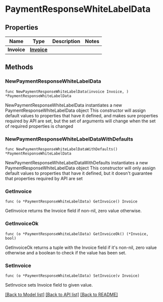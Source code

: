 # PaymentResponseWhiteLabelData

## Properties

Name | Type | Description | Notes
------------ | ------------- | ------------- | -------------
**Invoice** | [**Invoice**](Invoice.md) |  | 

## Methods

### NewPaymentResponseWhiteLabelData

`func NewPaymentResponseWhiteLabelData(invoice Invoice, ) *PaymentResponseWhiteLabelData`

NewPaymentResponseWhiteLabelData instantiates a new PaymentResponseWhiteLabelData object
This constructor will assign default values to properties that have it defined,
and makes sure properties required by API are set, but the set of arguments
will change when the set of required properties is changed

### NewPaymentResponseWhiteLabelDataWithDefaults

`func NewPaymentResponseWhiteLabelDataWithDefaults() *PaymentResponseWhiteLabelData`

NewPaymentResponseWhiteLabelDataWithDefaults instantiates a new PaymentResponseWhiteLabelData object
This constructor will only assign default values to properties that have it defined,
but it doesn't guarantee that properties required by API are set

### GetInvoice

`func (o *PaymentResponseWhiteLabelData) GetInvoice() Invoice`

GetInvoice returns the Invoice field if non-nil, zero value otherwise.

### GetInvoiceOk

`func (o *PaymentResponseWhiteLabelData) GetInvoiceOk() (*Invoice, bool)`

GetInvoiceOk returns a tuple with the Invoice field if it's non-nil, zero value otherwise
and a boolean to check if the value has been set.

### SetInvoice

`func (o *PaymentResponseWhiteLabelData) SetInvoice(v Invoice)`

SetInvoice sets Invoice field to given value.



[[Back to Model list]](../README.md#documentation-for-models) [[Back to API list]](../README.md#documentation-for-api-endpoints) [[Back to README]](../README.md)


